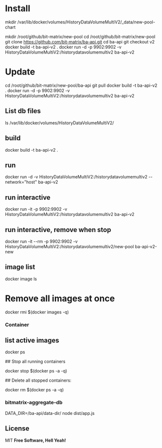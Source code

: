 # Install

mkdir /var/lib/docker/volumes/HistoryDataVolumeMultiV2/\_data/new-pool-chart

mkdir /root/github/bit-matrix/new-pool
cd /root/github/bit-matrix/new-pool
git clone https://github.com/bit-matrix/ba-api.git
cd ba-api
git checkout v2
docker build -t ba-api-v2 .
docker run -d -p 9902:9902 -v HistoryDataVolumeMultiV2:/historydatavolumemultiv2 ba-api-v2

# Update

cd /root/github/bit-matrix/new-pool/ba-api
git pull
docker build -t ba-api-v2 .
docker run -d -p 9902:9902 -v HistoryDataVolumeMultiV2:/historydatavolumemultiv2 ba-api-v2

## List db files

ls /var/lib/docker/volumes/HistoryDataVolumeMultiV2/

## build

docker build -t ba-api-v2 .

## run

docker run -d -v HistoryDataVolumeMultiV2:/historydatavolumemultiv2 --network="host" ba-api-v2

## run interactive

docker run -it -p 9902:9902 -v HistoryDataVolumeMultiV2:/historydatavolumemultiv2 ba-api-v2

## run interactive, remove when stop

docker run -it --rm -p 9902:9902 -v HistoryDataVolumeMultiV2:/historydatavolumemultiv2/new-pool ba-api-v2-new

## image list

docker image ls

# Remove all images at once

docker rmi $(docker images -q)

### Container

## list active images

docker ps

## Stop all running containers

docker stop $(docker ps -a -q)

## Delete all stopped containers:

docker rm $(docker ps -a -q)

### bitmatrix-aggregate-db

DATA_DIR=/ba-api/data-dir/ node dist/app.js

## License

MIT
**Free Software, Hell Yeah!**
